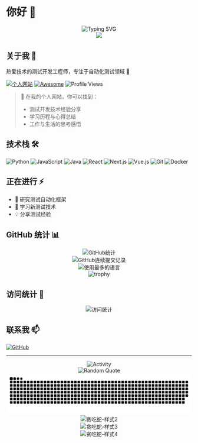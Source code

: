 # 你好 👋

<div align="center">
  <img src="https://readme-typing-svg.herokuapp.com?font=Fira+Code&pause=1000&color=F75C7E&center=true&vCenter=true&width=435&lines=热爱技术的测试开发工程师;专注于自动化测试领域" alt="Typing SVG" />
</div>

<div align="center">
  <img height="150" src="https://cdn.jsdelivr.net/gh/sun0225SUN/sun0225SUN/assets/images/coding.gif"/>
</div>

## 关于我 🎯
热爱技术的测试开发工程师，专注于自动化测试领域 🚀

[![个人网站](https://img.shields.io/badge/Website-ktovoz.com-F75C7E?style=flat-square&logo=firefox&logoColor=white)](https://ktovoz.com)
[![Awesome](https://cdn.rawgit.com/sindresorhus/awesome/d7305f38d29fed78fa85652e3a63e154dd8e8829/media/badge.svg)](https://ktovoz.com)
![Profile Views](https://komarev.com/ghpvc/?username=ktovoz&style=flat-square&color=F75C7E)

> 📝 在我的个人网站，你可以找到：
> - 测试开发技术经验分享
> - 学习历程与心得总结
> - 工作与生活的思考感悟

## 技术栈 🛠️
![Python](https://img.shields.io/badge/-Python-3776AB?style=flat-square&logo=python&logoColor=white)
![JavaScript](https://img.shields.io/badge/-JavaScript-F7DF1E?style=flat-square&logo=javascript&logoColor=black)
![Java](https://img.shields.io/badge/-Java-007396?style=flat-square&logo=java&logoColor=white)
![React](https://img.shields.io/badge/-React-61DAFB?style=flat-square&logo=react&logoColor=black)
![Next.js](https://img.shields.io/badge/-Next.js-000000?style=flat-square&logo=next.js&logoColor=white)
![Vue.js](https://img.shields.io/badge/-Vue.js-4FC08D?style=flat-square&logo=vue.js&logoColor=white)
![Git](https://img.shields.io/badge/-Git-F05032?style=flat-square&logo=git&logoColor=white)
![Docker](https://img.shields.io/badge/-Docker-2496ED?style=flat-square&logo=docker&logoColor=white)

## 正在进行 ⚡
- 🔭 研究测试自动化框架
- 🌱 学习新测试技术
- 💡 分享测试经验

## GitHub 统计 📊
<div align="center">
  <img src="https://github-readme-stats.vercel.app/api?username=ktovoz&show_icons=true&theme=radical" alt="GitHub统计" />
</div>

<div align="center">
  <img src="https://github-readme-streak-stats.herokuapp.com/?user=ktovoz&theme=radical" alt="GitHub连续提交记录" />
</div>

<div align="center">
  <img src="https://github-readme-stats.vercel.app/api/top-langs/?username=ktovoz&layout=compact&theme=radical" alt="使用最多的语言" />
</div>

<div align="center">
  <img src="https://github-profile-trophy.vercel.app/?username=ktovoz&theme=radical&row=1&column=6" alt="trophy" />
</div>

## 访问统计 👀
<div align="center">
  <img src="https://moe-counter.glitch.me/get/@ktovoz?theme=rule34" alt="访问统计" />
</div>

## 联系我 📫
[![GitHub](https://img.shields.io/badge/-GitHub-181717?style=flat-square&logo=github&logoColor=white)](https://github.com/ktovoz)

---

<div align="center">
  <img src="https://github-readme-activity-graph.vercel.app/graph?username=ktovoz&theme=xcode&bg_color=FF000000&hide_border=true" alt="Activity"/>
</div>

<div align="center">
  <img src="https://quotes-github-readme.vercel.app/api?type=horizontal&theme=radical" alt="Random Quote"/>
</div>

<!-- 贪吃蛇动画 - 样式1 -->
<div align="center">
  <picture>
    <img src="https://raw.githubusercontent.com/1999AZZAR/1999AZZAR/main/resources/img/grid-snake.svg" alt="贪吃蛇-样式1">
  </picture>
</div>

<!-- 贪吃蛇动画 - 样式2 -->
<div align="center">
  <picture>
    <img src="https://cdn.jsdelivr.net/gh/L-zhicong/L-zhicong/assets/github-contribution-grid-snake.svg" alt="贪吃蛇-样式2">
  </picture>
</div>

<!-- 贪吃蛇动画 - 样式3 -->
<div align="center">
  <picture>
    <img src="https://cdn.jsdelivr.net/gh/sun0225SUN/sun0225SUN/assets/github-snake.svg" alt="贪吃蛇-样式3">
  </picture>
</div>

<!-- 贪吃蛇动画 - 样式4 -->
<div align="center">
  <picture>
    <img src="https://raw.githubusercontent.com/zyfx-wzk/zyfx-wzk/main/assets/github-contribution-grid-snake.svg" alt="贪吃蛇-样式4">
  </picture>
</div>

